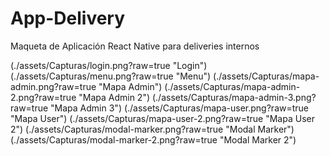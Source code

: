 # App-Delivery
Maqueta de Aplicación React Native para deliveries internos

(./assets/Capturas/login.png?raw=true "Login")
(./assets/Capturas/menu.png?raw=true "Menu")
(./assets/Capturas/mapa-admin.png?raw=true "Mapa Admin")
(./assets/Capturas/mapa-admin-2.png?raw=true "Mapa Admin 2")
(./assets/Capturas/mapa-admin-3.png?raw=true "Mapa Admin 3")
(./assets/Capturas/mapa-user.png?raw=true "Mapa User")
(./assets/Capturas/mapa-user-2.png?raw=true "Mapa User 2")
(./assets/Capturas/modal-marker.png?raw=true "Modal Marker")
(./assets/Capturas/modal-marker-2.png?raw=true "Modal Marker 2")

